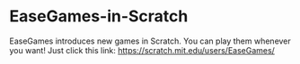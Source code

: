 # EaseGames-in-Scratch
EaseGames introduces new games in Scratch. You can play them whenever you want! Just click this link: https://scratch.mit.edu/users/EaseGames/
